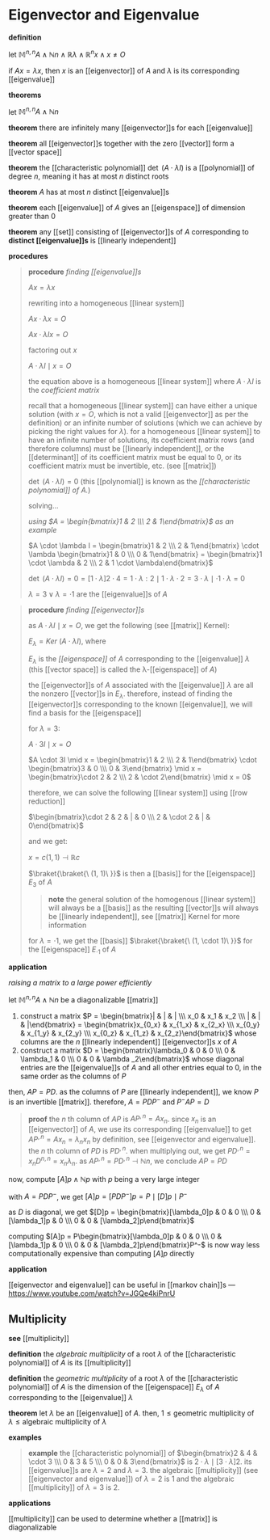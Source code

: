 # Eigenvector and Eigenvalue

**definition**

let $\mathbb M^{n, n} A \land \mathbb N n \land \mathbb R \lambda \land \mathbb R^n x \land x \ne O$

if $Ax = \lambda x$, then $x$ is an [[eigenvector]] of $A$ and $\lambda$ is its corresponding [[eigenvalue]]

**theorems**

let $\mathbb M^{n, n} A \land \mathbb N n$

**theorem** there are infinitely many [[eigenvector]]s for each [[eigenvalue]]

**theorem** all [[eigenvector]]s together with the zero [[vector]] form a [[vector space]]

**theorem** the [[characteristic polynomial]] $\det\ (A \cdot \lambda I)$ is a [[polynomial]] of degree $n$, meaning it has at most $n$ distinct roots

**theorem** $A$ has at most $n$ distinct [[eigenvalue]]s

**theorem** each [[eigenvalue]] of $A$ gives an [[eigenspace]] of dimension greater than $0$

**theorem** any [[set]] consisting of [[eigenvector]]s of $A$ corresponding to **distinct [[eigenvalue]]s** is [[linearly independent]]

**procedures**

> **procedure** _finding [[eigenvalue]]s_
>
> $Ax = \lambda x$
>
> rewriting into a homogeneous [[linear system]]
>
> $Ax \cdot \lambda x = O$
>
> $Ax \cdot \lambda I x = O$
>
> factoring out $x$
>
> $A \cdot \lambda I \mid x = O$
>
> the equation above is a homogeneous [[linear system]] where $A \cdot \lambda I$ is the _coefficient matrix_
>
> recall that a homogeneous [[linear system]] can have either a unique solution (with $x = O$, which is not a valid [[eigenvector]] as per the definition) or an infinite number of solutions (which we can achieve by picking the right values for $\lambda$). for a homogeneous [[linear system]] to have an infinite number of solutions, its coefficient matrix rows (and therefore columns) must be [[linearly independent]], or the [[determinant]] of its coefficient matrix must be equal to $0$, or its coefficient matrix must be invertible, etc. (see [[matrix]])
>
> $\det\ (A \cdot \lambda I) = 0$ (this [[polynomial]] is known as the _[[characteristic polynomial]] of $A$._)
>
> solving...
>
> _using $A = \begin{bmatrix}1 & 2 \\\  2 & 1\end{bmatrix}$ as an example_
>
> $A \cdot \lambda I = \begin{bmatrix}1 & 2 \\\  2 & 1\end{bmatrix} \cdot \lambda \begin{bmatrix}1 & 0 \\\  0 & 1\end{bmatrix} = \begin{bmatrix}1 \cdot \lambda & 2 \\\  2 & 1 \cdot \lambda\end{bmatrix}$
>
> $\det\ (A \cdot \lambda I) = 0 = [1 \cdot \lambda]2 \cdot 4 = 1 \cdot \lambda : 2 \mid 1 \cdot \lambda \cdot 2 = 3 \cdot \lambda \mid \cdot 1 \cdot \lambda = 0$
>
> $\lambda = 3 \lor \lambda = \cdot 1$ are the [[eigenvalue]]s of $A$

> **procedure** _finding [[eigenvector]]s_
>
> as $A \cdot \lambda I \mid x = O$, we get the following (see [[matrix]] Kernel):
>
> $E_\lambda = Ker\ (A \cdot \lambda I)$, where
>
> $E_\lambda$ is the _[[eigenspace]]_ of $A$ corresponding to the [[eigenvalue]] $\lambda$ (this [[vector space]] is called the λ-[[eigenspace]] of $A$)
>
> the [[eigenvector]]s of $A$ associated with the [[eigenvalue]] $\lambda$ are all the nonzero [[vector]]s in $E_\lambda$. therefore, instead of finding the [[eigenvector]]s corresponding to the known [[eigenvalue]], we will find a basis for the [[eigenspace]]
>
> for $\lambda = 3$:
>
> $A \cdot 3I \mid x = O$
>
> $A \cdot 3I \mid x = \begin{bmatrix}1 & 2 \\\  2 & 1\end{bmatrix} \cdot \begin{bmatrix}3 & 0 \\\  0 & 3\end{bmatrix} \mid x = \begin{bmatrix}\cdot 2 & 2 \\\  2 & \cdot 2\end{bmatrix} \mid x = 0$
>
> therefore, we can solve the following [[linear system]] using [[row reduction]]
>
> $\begin{bmatrix}\cdot 2 & 2 & | & 0 \\\  2 & \cdot 2 & | & 0\end{bmatrix}$
>
> and we get:
>
> $x = c (1, 1) \dashv \mathbb R c$
>
> $\braket{\braket{\ (1, 1)\ }}$ is then a [[basis]] for the [[eigenspace]] $E_3$ of $A$
>
> > **note** the general solution of the homogenous [[linear system]] will always be a [[basis]] as the resulting [[vector]]s will always be [[linearly independent]], see [[matrix]] Kernel for more information
>
> for $\lambda = \cdot 1$, we get the [[basis]] $\braket{\braket{\ (1, \cdot 1)\ }}$ for the [[eigenspace]] $E_{\cdot 1}$ of $A$

**application**

_raising a matrix to a large power efficiently_

let $\mathbb M^{n, n} A \land \mathbb N n$ be a diagonalizable [[matrix]]

1.  construct a matrix $P = \begin{bmatrix}| & | & | \\\ x_0 & x_1 & x_2 \\\ | & | & |\end{bmatrix} = \begin{bmatrix}x_{0_x} & x_{1_x} & x_{2_x} \\\ x_{0_y} & x_{1_y} & x_{2_y} \\\ x_{0_z} & x_{1_z} & x_{2_z}\end{bmatrix}$ whose columns are the $n$ [[linearly independent]] [[eigenvector]]s $x$ of $A$
2.  construct a matrix $D = \begin{bmatrix}\lambda_0 & 0 & 0 \\\ 0 & \lambda_1 & 0 \\\ 0 & 0 & \lambda _2\end{bmatrix}$ whose diagonal entries are the [[eigenvalue]]s of $A$ and all other entries equal to $0$, in the same order as the columns of $P$

then, $AP = PD$. as the columns of $P$ are [[linearly independent]], we know $P$ is an invertible [[matrix]]. therefore, $A = PDP^-$ and $P^-AP = D$

> **proof** the $n$ th column of $AP$ is $AP^{,n} = Ax_n$. since $x_n$ is an [[eigenvector]] of $A$, we use its corresponding [[eigenvalue]] to get $AP^{,n} = Ax_n = \lambda_n x_n$ by definition, see [[eigenvector and eigenvalue]]. the $n$ th column of $PD$ is $PD^{, n}$. when multiplying out, we get $PD^{, n} = x_n D^{n, n} = x_n \lambda_n$. as $AP^{,n} = PD^{,n} \dashv \mathbb N n$, we conclude $AP = PD$

now, compute $[A]p \land \mathbb N p$ with $p$ being a very large integer

with $A = PDP^-$, we get $[A]p = [PDP^-]p = P \mid [D]p \mid P^-$

as $D$ is diagonal, we get $[D]p = \begin{bmatrix}[\lambda_0]p & 0 & 0 \\\ 0 & [\lambda_1]p & 0 \\\ 0 & 0 & [\lambda_2]p\end{bmatrix}$

computing $[A]p = P\begin{bmatrix}[\lambda_0]p & 0 & 0 \\\ 0 & [\lambda_1]p & 0 \\\ 0 & 0 & [\lambda_2]p\end{bmatrix}P^-$ is now way less computationally expensive than computing $[A]p$ directly

**application**

[[eigenvector and eigenvalue]] can be useful in [[markov chain]]s &mdash; <https://www.youtube.com/watch?v=JGQe4kiPnrU>

## Multiplicity

**see** [[multiplicity]]

**definition** the _algebraic multiplicity_ of a root $\lambda$ of the [[characteristic polynomial]] of $A$ is its [[multiplicity]]

**definition** the _geometric multiplicity_ of a root $\lambda$ of the [[characteristic polynomial]] of $A$ is the dimension of the [[eigenspace]] $E_\lambda$ of $A$ corresponding to the [[eigenvalue]] $\lambda$

**theorem** let $\lambda$ be an [[eigenvalue]] of $A$. then, $1 \le \text{geometric multiplicity of } \lambda \le \text{algebraic multiplicity of } \lambda$

**examples**

> **example** the [[characteristic polynomial]] of $\begin{bmatrix}2 & 4 & \cdot 3 \\\ 0 & 3 & 5 \\\ 0 & 0 & 3\end{bmatrix}$ is $2 \cdot \lambda \mid [3 \cdot \lambda]2$. its [[eigenvalue]]s are $\lambda = 2$ and $\lambda = 3$. the algebraic [[multiplicity]] (see [[eigenvector and eigenvalue]]) of $\lambda = 2$ is $1$ and the algebraic [[multiplicity]] of $\lambda = 3$ is $2$.

**applications**

[[multiplicity]] can be used to determine whether a [[matrix]] is diagonalizable
